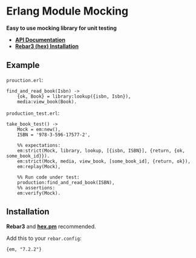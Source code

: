 # Erlang Module Mocking

**Easy to use mocking library for unit testing**

* **[API Documentation](https://hexdocs.pm/em)**
* **[Rebar3 (hex) Installation](https://hex.pm/packages/em)**

## Example

`prouction.erl`:

    find_and_read_book(Isbn) ->
        {ok, Book} = library:lookup({isbn, Isbn}),
        media:view_book(Book).

`production_test.erl`:

    take_book_test() ->
        Mock = em:new(),
        ISBN = '978-3-596-17577-2',

        %% expectations:
        em:strict(Mock, library, lookup, [{isbn, ISBN}], {return, {ok, some_book_id}}).
        em:strict(Mock, media, view_book, [some_book_id], {return, ok}),
        em:replay(Mock),

        %% Run code under test:
        production:find_and_read_book(ISBN),
        %% assertions:
        em:verify(Mock).


## Installation

**Rebar3** and **[hex.pm](https://hex.pm/packages/em)** recommended.

Add this to your `rebar.config`:

    {em, "7.2.2"}
